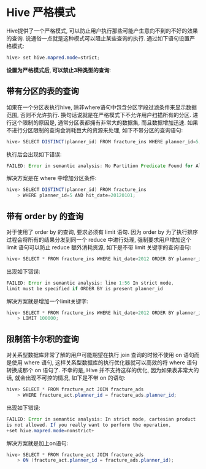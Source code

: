 # Hive 严格模式

Hive提供了一个严格模式, 可以防止用户执行那些可能产生意向不到的不好的效果的查询. 说通俗一点就是这种模式可以阻止某些查询的执行. 通过如下语句设置严格模式: 

```java
hive> set hive.mapred.mode=strict;
```

**设置为严格模式后, 可以禁止3种类型的查询**: 

## 带有分区的表的查询

如果在一个分区表执行hive, 除非where语句中包含分区字段过滤条件来显示数据范围, 否则不允许执行. 换句话说就是在严格模式下不允许用户扫描所有的分区. 进行这个限制的原因是, 通常分区表都拥有非常大的数据集, 而且数据增加迅速. 如果不进行分区限制的查询会消耗巨大的资源来处理, 如下不带分区的查询语句: 

```java
hive> SELECT DISTINCT(planner_id) FROM fracture_ins WHERE planner_id=5;
```

执行后会出现如下错误: 

```java
FAILED: Error in semantic analysis: No Partition Predicate Found for Alias "fracture_ins" Table "fracture_ins
```

解决方案是在 where 中增加分区条件: 

```java
hive> SELECT DISTINCT(planner_id) FROM fracture_ins
    > WHERE planner_id=5 AND hit_date=20120101;
```

## 带有 order by 的查询

对于使用了 order by 的查询, 要求必须有 limit 语句. 因为 order by 为了执行排序过程会将所有的结果分发到同一个 reduce 中进行处理, 强制要求用户增加这个 limit 语句可以防止 reduce 额外消耗资源, 如下是不带 limit 关键字的查询语句: 

```java
hive> SELECT * FROM fracture_ins WHERE hit_date>2012 ORDER BY planner_id;
```

出现如下错误: 

```java
FAILED: Error in semantic analysis: line 1:56 In strict mode,
limit must be specified if ORDER BY is present planner_id
```

解决方案就是增加一个limit关键字: 

```java
hive> SELECT * FROM fracture_ins WHERE hit_date>2012 ORDER BY planner_id
    > LIMIT 100000;
```

## 限制笛卡尔积的查询

对关系型数据库非常了解的用户可能期望在执行 join 查询的时候不使用 on 语句而是使用 where 语句, 这样关系型数据库的执行优化器就可以高效的将 where 语句转换成那个 on 语句了. 不幸的是, Hive 并不支持这样的优化, 因为如果表非常大的话, 就会出现不可控的情况, 如下是不带 on 的语句: 

```java
hive> SELECT * FROM fracture_act JOIN fracture_ads
    > WHERE fracture_act.planner_id = fracture_ads.planner_id;
```

出现如下错误: 

```java
FAILED: Error in semantic analysis: In strict mode, cartesian product
is not allowed. If you really want to perform the operation,
+set hive.mapred.mode=nonstrict+
```

解决方案就是加上on语句: 

```java
hive> SELECT * FROM fracture_act JOIN fracture_ads
    > ON (fracture_act.planner_id = fracture_ads.planner_id);
```